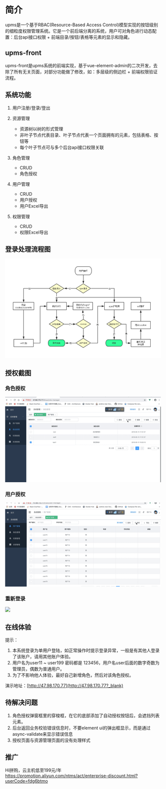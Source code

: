 # 简介

upms是一个基于RBAC(Resource-Based Access Control)模型实现的按钮级别的细粒度权限管理系统。它是一个前后端分离的系统，用户可对角色进行动态配置：后台api接口权限 + 前端目录/按钮/表格等元素的显示和隐藏。

## upms-front

upms-front是upms系统的前端实现，基于vue-element-admin的二次开发，去除了所有无关页面，对部分功能做了修改，如：多层级的侧边栏 + 前端权限验证流程。

## 系统功能

1. 用户注册/登录/登出
2. 资源管理
	- 资源树以树的形式管理
	- 非叶子节点代表目录、叶子节点代表一个页面拥有的元素，包括表格、按钮等
	- 每个叶子节点可与多个后台api接口权限关联
3. 角色管理
	- CRUD
	- 角色授权
	
4. 用户管理
	- CRUD
	- 用户授权
	- 用户Excel导出
  
5. 权限管理
	- CRUD
	- 权限Excel导出

## 登录处理流程图

<img src="screenshots/login-process.png" />

## 授权截图

### 角色授权

<img src="screenshots/grant-role.gif" />

### 用户授权

<img src="screenshots/grant-user.gif" />

### 重新登录

<img src="screenshots/relogin.gif" />

## 在线体验

提示：

1. 本系统登录为单用户登陆，如正常操作时提示登录异常，一般是有其他人登录了该账户，请用其他账户体验。
2. 用户名为user11 ~ user199 密码都是 123456，用户名user后面的数字奇数为管理员，偶数为普通用户。
3. 为了不影响他人体验，最好自己新增角色，然后对该角色授权。


演示地址：[http://47.98.170.77](http://47.98.170.77?_blank)


## 待解决问题

1. 角色授权弹窗框里的穿梭框，在它的底部添加了自动授权按钮后，会遮挡列表元素。
2. 后台返回业务校验错误信息时，不要element ui的弹出框显示，而是通过async-validate来显示错误信息
3. 授权页面与资源管理页面的没有处理样式

## 推广

Hi拼购，云主机低至199元/年<a href="https://www.aliyun.com/acts/hi-group-buying?userCode=fdg6btmo">https://promotion.aliyun.com/ntms/act/enterprise-discount.html?userCode=fdg6btmo</a>
